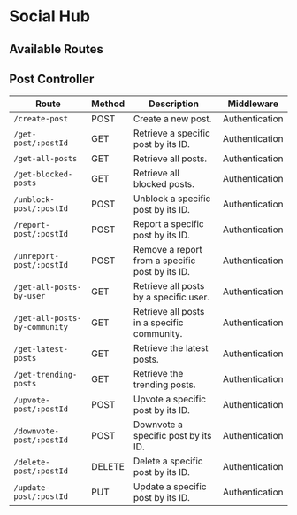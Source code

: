 # Social Hub

## Available Routes
## Post Controller

| Route                     | Method | Description                                         | Middleware           |
|---------------------------|--------|-----------------------------------------------------|-----------------------|
| `/create-post`            | POST   | Create a new post.                                 | Authentication       |
| `/get-post/:postId`       | GET    | Retrieve a specific post by its ID.               | Authentication       |
| `/get-all-posts`          | GET    | Retrieve all posts.                                | Authentication       |
| `/get-blocked-posts`      | GET    | Retrieve all blocked posts.                        | Authentication       |
| `/unblock-post/:postId`   | POST   | Unblock a specific post by its ID.                | Authentication       |
| `/report-post/:postId`    | POST   | Report a specific post by its ID.                 | Authentication       |
| `/unreport-post/:postId`  | POST   | Remove a report from a specific post by its ID.   | Authentication       |
| `/get-all-posts-by-user`  | GET    | Retrieve all posts by a specific user.            | Authentication       |
| `/get-all-posts-by-community` | GET | Retrieve all posts in a specific community.     | Authentication       |
| `/get-latest-posts`       | GET    | Retrieve the latest posts.                        | Authentication       |
| `/get-trending-posts`     | GET    | Retrieve the trending posts.                      | Authentication       |
| `/upvote-post/:postId`    | POST   | Upvote a specific post by its ID.                 | Authentication       |
| `/downvote-post/:postId`  | POST   | Downvote a specific post by its ID.               | Authentication       |
| `/delete-post/:postId`    | DELETE | Delete a specific post by its ID.                 | Authentication       |
| `/update-post/:postId`    | PUT    | Update a specific post by its ID.                 | Authentication       |
